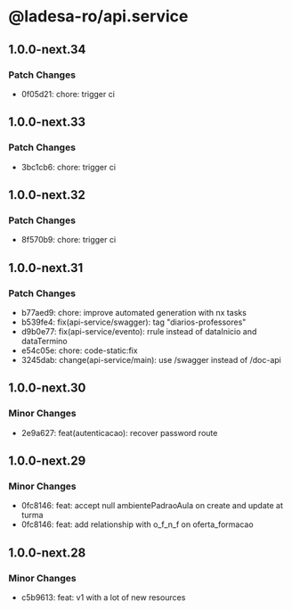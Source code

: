 # @ladesa-ro/api.service

## 1.0.0-next.34

### Patch Changes

- 0f05d21: chore: trigger ci

## 1.0.0-next.33

### Patch Changes

- 3bc1cb6: chore: trigger ci

## 1.0.0-next.32

### Patch Changes

- 8f570b9: chore: trigger ci

## 1.0.0-next.31

### Patch Changes

- b77aed9: chore: improve automated generation with nx tasks
- b539fe4: fix(api-service/swagger): tag "diarios-professores"
- d9b0e77: fix(api-service/evento): rrule instead of dataInicio and dataTermino
- e54c05e: chore: code-static:fix
- 3245dab: change(api-service/main): use /swagger instead of /doc-api

## 1.0.0-next.30

### Minor Changes

- 2e9a627: feat(autenticacao): recover password route

## 1.0.0-next.29

### Minor Changes

- 0fc8146: feat: accept null ambientePadraoAula on create and update at turma
- 0fc8146: feat: add relationship with o_f_n_f on oferta_formacao

## 1.0.0-next.28

### Minor Changes

- c5b9613: feat: v1 with a lot of new resources
